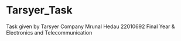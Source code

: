 # Tarsyer_Task
Task given by Tarsyer Company
Mrunal Hedau 
22010692
Final Year & Electronics and Telecommunication
